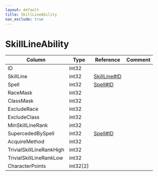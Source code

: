 ```yaml
---
layout: default
title: SkillLineAbility
nav_exclude: true
---
```

# SkillLineAbility

| Column | Type | Reference | Comment |
|--------|------|-----------|---------|
|ID|int32|||
|SkillLine|int32|[SkillLine#ID](SkillLine)||
|Spell|int32|[Spell#ID](Spell)||
|RaceMask|int32|||
|ClassMask|int32|||
|ExcludeRace|int32|||
|ExcludeClass|int32|||
|MinSkillLineRank|int32|||
|SupercededBySpell|int32|[Spell#ID](Spell)||
|AcquireMethod|int32|||
|TrivialSkillLineRankHigh|int32|||
|TrivialSkillLineRankLow|int32|||
|CharacterPoints|int32[2]|||

